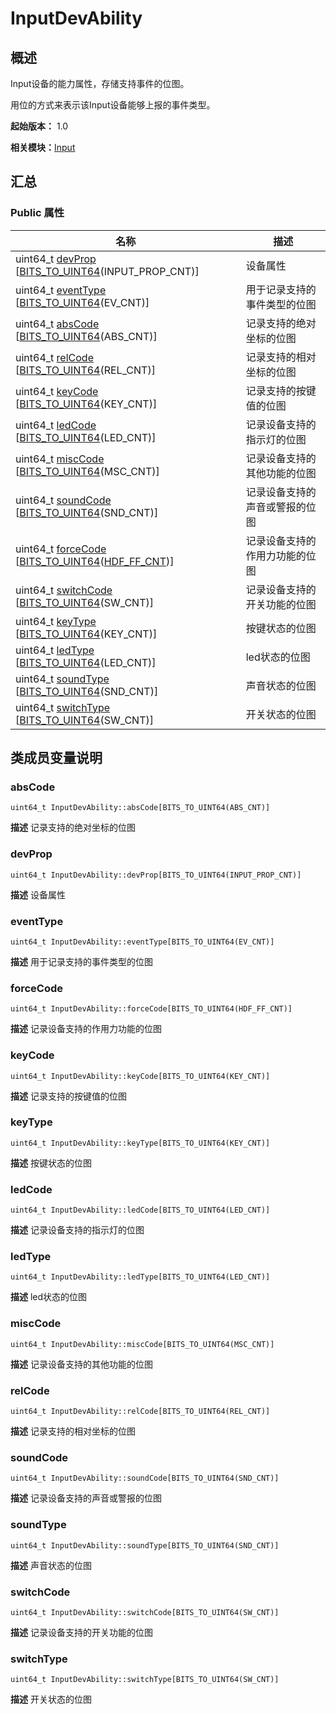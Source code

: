 # InputDevAbility


## 概述

Input设备的能力属性，存储支持事件的位图。

用位的方式来表示该Input设备能够上报的事件类型。

**起始版本：** 1.0

**相关模块：**[Input](_input.md)


## 汇总


### Public 属性

| 名称 | 描述 | 
| -------- | -------- |
| uint64_t [devProp](#devprop) [[BITS_TO_UINT64](_input.md#bits_to_uint64)(INPUT_PROP_CNT)] | 设备属性  | 
| uint64_t [eventType](#eventtype) [[BITS_TO_UINT64](_input.md#bits_to_uint64)(EV_CNT)] | 用于记录支持的事件类型的位图  | 
| uint64_t [absCode](#abscode) [[BITS_TO_UINT64](_input.md#bits_to_uint64)(ABS_CNT)] | 记录支持的绝对坐标的位图  | 
| uint64_t [relCode](#relcode) [[BITS_TO_UINT64](_input.md#bits_to_uint64)(REL_CNT)] | 记录支持的相对坐标的位图  | 
| uint64_t [keyCode](#keycode) [[BITS_TO_UINT64](_input.md#bits_to_uint64)(KEY_CNT)] | 记录支持的按键值的位图  | 
| uint64_t [ledCode](#ledcode) [[BITS_TO_UINT64](_input.md#bits_to_uint64)(LED_CNT)] | 记录设备支持的指示灯的位图  | 
| uint64_t [miscCode](#misccode) [[BITS_TO_UINT64](_input.md#bits_to_uint64)(MSC_CNT)] | 记录设备支持的其他功能的位图  | 
| uint64_t [soundCode](#soundcode) [[BITS_TO_UINT64](_input.md#bits_to_uint64)(SND_CNT)] | 记录设备支持的声音或警报的位图  | 
| uint64_t [forceCode](#forcecode) [[BITS_TO_UINT64](_input.md#bits_to_uint64)([HDF_FF_CNT](_input.md#hdf_ff_cnt))] | 记录设备支持的作用力功能的位图  | 
| uint64_t [switchCode](#switchcode) [[BITS_TO_UINT64](_input.md#bits_to_uint64)(SW_CNT)] | 记录设备支持的开关功能的位图  | 
| uint64_t [keyType](#keytype) [[BITS_TO_UINT64](_input.md#bits_to_uint64)(KEY_CNT)] | 按键状态的位图  | 
| uint64_t [ledType](#ledtype) [[BITS_TO_UINT64](_input.md#bits_to_uint64)(LED_CNT)] | led状态的位图  | 
| uint64_t [soundType](#soundtype) [[BITS_TO_UINT64](_input.md#bits_to_uint64)(SND_CNT)] | 声音状态的位图  | 
| uint64_t [switchType](#switchtype) [[BITS_TO_UINT64](_input.md#bits_to_uint64)(SW_CNT)] | 开关状态的位图  | 


## 类成员变量说明


### absCode

```
uint64_t InputDevAbility::absCode[BITS_TO_UINT64(ABS_CNT)]
```
**描述**
记录支持的绝对坐标的位图


### devProp

```
uint64_t InputDevAbility::devProp[BITS_TO_UINT64(INPUT_PROP_CNT)]
```
**描述**
设备属性


### eventType

```
uint64_t InputDevAbility::eventType[BITS_TO_UINT64(EV_CNT)]
```
**描述**
用于记录支持的事件类型的位图


### forceCode

```
uint64_t InputDevAbility::forceCode[BITS_TO_UINT64(HDF_FF_CNT)]
```
**描述**
记录设备支持的作用力功能的位图


### keyCode

```
uint64_t InputDevAbility::keyCode[BITS_TO_UINT64(KEY_CNT)]
```
**描述**
记录支持的按键值的位图


### keyType

```
uint64_t InputDevAbility::keyType[BITS_TO_UINT64(KEY_CNT)]
```
**描述**
按键状态的位图


### ledCode

```
uint64_t InputDevAbility::ledCode[BITS_TO_UINT64(LED_CNT)]
```
**描述**
记录设备支持的指示灯的位图


### ledType

```
uint64_t InputDevAbility::ledType[BITS_TO_UINT64(LED_CNT)]
```
**描述**
led状态的位图


### miscCode

```
uint64_t InputDevAbility::miscCode[BITS_TO_UINT64(MSC_CNT)]
```
**描述**
记录设备支持的其他功能的位图


### relCode

```
uint64_t InputDevAbility::relCode[BITS_TO_UINT64(REL_CNT)]
```
**描述**
记录支持的相对坐标的位图


### soundCode

```
uint64_t InputDevAbility::soundCode[BITS_TO_UINT64(SND_CNT)]
```
**描述**
记录设备支持的声音或警报的位图


### soundType

```
uint64_t InputDevAbility::soundType[BITS_TO_UINT64(SND_CNT)]
```
**描述**
声音状态的位图


### switchCode

```
uint64_t InputDevAbility::switchCode[BITS_TO_UINT64(SW_CNT)]
```
**描述**
记录设备支持的开关功能的位图


### switchType

```
uint64_t InputDevAbility::switchType[BITS_TO_UINT64(SW_CNT)]
```
**描述**
开关状态的位图
